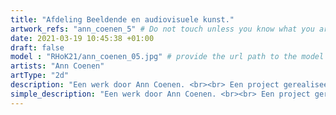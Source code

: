 ```yaml
---
title: "Afdeling Beeldende en audiovisuele kunst."
artwork_refs: "ann_coenen_5" # Do not touch unless you know what you are doing
date: 2021-03-19 10:45:38 +01:00
draft: false
model : "RHoK21/ann_coenen_05.jpg" # provide the url path to the model
artists: "Ann Coenen"
artType: "2d"
description: "Een werk door Ann Coenen. <br><br> Een project gerealiseerd door het SDKO met steun van de VGC."
simple_description: "Een werk door Ann Coenen. <br><br> Een project gerealiseerd door het <a href='sdko.brussels'>SDKO</a> met steun van de <a href='https://www.vgc.be/wie-zijn-wij/actief-beleid-brussel/onderwijs'>VGC</a>."
---
```

